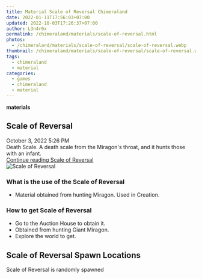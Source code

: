 ```yaml
---
title: Material Scale of Reversal Chimeraland
date: 2022-01-11T17:56:03+07:00
updated: 2022-10-03T17:26:37+07:00
author: L3n4r0x
permalink: /chimeraland/materials/scale-of-reversal.html
photos:
  - /chimeraland/materials/scale-of-reversal/scale-of-reversal.webp
thumbnail: /chimeraland/materials/scale-of-reversal/scale-of-reversal.webp
tags:
  - chimeraland
  - material
categories:
  - games
  - chimeraland
  - material
---
```


<link
  rel="stylesheet"
  href="https://rawcdn.githack.com/dimaslanjaka/Web-Manajemen/870a349/css/bootstrap-5-3-0-alpha3-wrapper.css"
/>
<section id="bootstrap-wrapper">
  <div data-bs-theme="dark">
    <div
      class="row g-0 border rounded overflow-hidden flex-md-row mb-4 shadow-sm position-relative bg-dark text-light"
    >
      <div class="col p-4 d-flex flex-column position-static">
        <strong class="d-inline-block mb-2 text-success">materials</strong>
        <h2 class="mb-0">Scale of Reversal</h2>
        <div class="mb-1 text-muted">October 3, 2022 5:26 PM</div>
        <div class="mb-2 border p-1">
          Death Scale. A death scale from the Miragon&#x27;s throat, and it
          hunts those with an infant.
        </div>
        <a
          href="/chimeraland/materials/scale-of-reversal.html"
          class="stretched-link d-none text-primary"
          >Continue reading Scale of Reversal</a
        >
      </div>
      <div class="col-auto d-none d-md-block d-lg-block">
        <img
          src="https://www.webmanajemen.com/chimeraland/materials/scale-of-reversal/scale-of-reversal.webp"
          alt="Scale of Reversal"
        />
      </div>
    </div>
    <div class="row">
      <div class="col-lg-6 col-12 mb-2">
        <div class="card">
          <div class="card-body">
            <h3 class="card-title">What is the use of the Scale of Reversal</h3>
            <div class="card-text">
              <ul>
                <li>
                  Material obtained from hunting Miragon. Used in Creation.
                </li>
              </ul>
            </div>
          </div>
        </div>
      </div>
      <div class="col-lg-6 col-12 mb-2">
        <div class="card">
          <div class="card-body">
            <h3 class="card-title">How to get Scale of Reversal</h3>
            <div class="card-text">
              <ul>
                <li>Go to the Auction House to obtain it.</li>
                <li>Obtained from hunting Giant Miragon.</li>
                <li>Explore the world to get.</li>
              </ul>
            </div>
          </div>
        </div>
      </div>
      <div class="col-12 mb-2">
        <h2>Scale of Reversal Spawn Locations</h2>
        <p>Scale of Reversal is randomly spawned</p>
      </div>
    </div>
  </div>
</section>